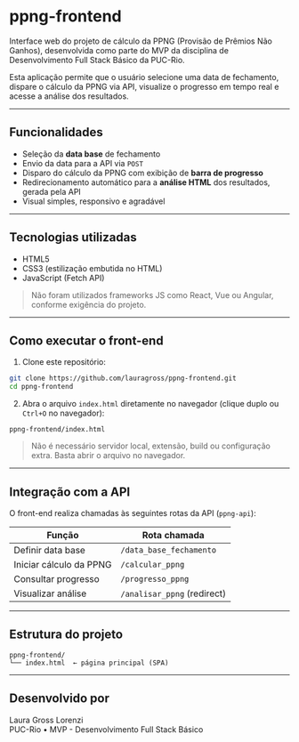 # ppng-frontend

Interface web do projeto de cálculo da PPNG (Provisão de Prêmios Não Ganhos), desenvolvida como parte do MVP da disciplina de Desenvolvimento Full Stack Básico da PUC-Rio.

Esta aplicação permite que o usuário selecione uma data de fechamento, dispare o cálculo da PPNG via API, visualize o progresso em tempo real e acesse a análise dos resultados.

---

## Funcionalidades

- Seleção da **data base** de fechamento
- Envio da data para a API via `POST`
- Disparo do cálculo da PPNG com exibição de **barra de progresso**
- Redirecionamento automático para a **análise HTML** dos resultados, gerada pela API
- Visual simples, responsivo e agradável

---

## Tecnologias utilizadas

- HTML5
- CSS3 (estilização embutida no HTML)
- JavaScript (Fetch API)

> Não foram utilizados frameworks JS como React, Vue ou Angular, conforme exigência do projeto.

---

## Como executar o front-end

1. Clone este repositório:

```bash
git clone https://github.com/lauragross/ppng-frontend.git
cd ppng-frontend
```

2. Abra o arquivo `index.html` diretamente no navegador (clique duplo ou `Ctrl+O` no navegador):

```
ppng-frontend/index.html
```

> Não é necessário servidor local, extensão, build ou configuração extra. Basta abrir o arquivo no navegador.

---

## Integração com a API

O front-end realiza chamadas às seguintes rotas da API (`ppng-api`):

| Função                    | Rota chamada               |
|---------------------------|----------------------------|
| Definir data base         | `/data_base_fechamento`    |
| Iniciar cálculo da PPNG   | `/calcular_ppng`           |
| Consultar progresso       | `/progresso_ppng`          |
| Visualizar análise        | `/analisar_ppng` (redirect)|

---

## Estrutura do projeto

```
ppng-frontend/
└── index.html  ← página principal (SPA)
```

---

## Desenvolvido por

Laura Gross Lorenzi  
PUC-Rio • MVP - Desenvolvimento Full Stack Básico
